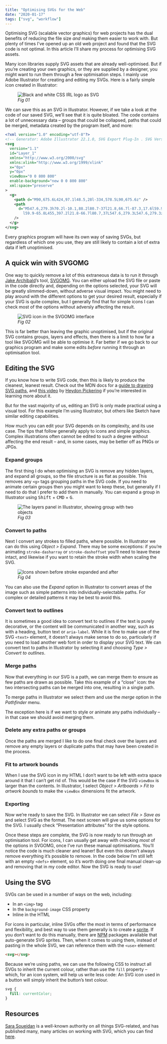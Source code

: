 ```yaml
---
title: "Optimising SVGs for the Web"
date: "2020-01-17"
tags: ["svg", "workflow"]
---
```


Optimising SVG (scalable vector graphics) for web projects has the dual benefits of reducing the file size _and_ making them easier to work with. But plenty of times I’ve opened up an old web project and found that the SVG code is not optimal. In this article I’ll share my process for optimising SVG assets.

Many icon libraries supply SVG assets that are already well-optimised. But if you’re creating your own graphics, or they are supplied by a designer, you might want to run them through a few optimisation steps. I mainly use Adobe Illustrator for creating and editing my SVGs. Here is a fairly simple icon created in Illustrator:

<figure>
  <img src="optimising-svgs-for-the-web_01.png" alt="Black and white CSS IRL logo as SVG">
  <figcaption><em>Fig 01</em></figcaption>
</figure>

We can save this as an SVG in Illustrator. However, if we take a look at the code of our saved SVG, we’ll see that it is quite bloated. The code contains a lot of unnecessary data – groups that could be collapsed, paths that could be merged, metadata created by the program itself, and more:

```xml
<?xml version="1.0" encoding="utf-8"?>
<!-- Generator: Adobe Illustrator 22.1.0, SVG Export Plug-In . SVG Version: 6.00 Build 0)  -->
<svg
  version="1.1"
  id="Layer_1"
  xmlns="http://www.w3.org/2000/svg"
  xmlns:xlink="http://www.w3.org/1999/xlink"
  x="0px"
  y="0px"
  viewBox="0 0 800 800"
  enable-background="new 0 0 800 800"
  xml:space="preserve"
>
  <g>
    <path d="M90,675.6L424,97.1l48.5,28l-334,578.5L90,675.6z" />
    <path
      d="M547.6,279.3h70.2l-10.1,88.2l80.7-37l21.8,66.7l-87.3,17.6l59.9,65.8l-56.4,40.7l-43.8-76.8l-43.8,76.8l-56.4-40.7
		l59.9-65.8L455,397.2l21.8-66.7l80.7,37L547.6,279.3L547.6,279.3z"
    />
  </g>
</svg>
```

Every graphics program will have its own way of saving SVGs, but regardless of which one you use, they are still likely to contain a lot of extra data if left unoptimised.

## A quick win with SVGOMG

One way to quickly remove a lot of this extraneous data is to run it through [Jake Archibald](https://twitter.com/jaffathecake)’s tool, [SVGOMG](https://jakearchibald.github.io/svgomg/). You can either upload the SVG file or paste in the code directly and, depending on the options selected, your SVG will be greatly slimmed-down, without adverse visual impact. You might need to play around with the different options to get your desired result, especially if your SVG is quite complex, but I generally find that for simple icons I can check most of the options without adversly affecting the result.

<figure>
  <img src="optimising-svgs-for-the-web_02.jpg" alt="SVG icon in the SVGOMG interface">
  <figcaption><em>Fig 02</em></figcaption>
</figure>

This is far better than leaving the graphic unoptimised, but if the original SVG contains groups, layers and effects, then there is a limit to how far a tool like SVGOMG will be able to optimise it. Far better if we go back to our graphics program and make some edits _before_ running it through an optimisation tool.

## Editing the SVG

If you know how to write SVG code, then this is likely to produce the cleanest, leanest result. Check out the MDN docs for a [guide to drawing SVG paths](https://developer.mozilla.org/en-US/docs/Web/SVG/Tutorial/Paths), and [this video](https://www.youtube.com/watch?v=1CDTw_UpQoQ) by [Heydon Pickering](https://twitter.com/heydonworks) if you’re interested in learning more about it.

But for the vast majority of us, editing an SVG is only made practical using a visual tool. For this example I’m using Illustrator, but others like Sketch have similar editing capabilities.

How much you can edit your SVG depends on its complexity, and its use case. The tips that follow generally apply to icons and simple graphics. Complex illustrations often cannot be edited to such a degree without affecting the end result – and, in some cases, may be better off as PNGs or JPGs.

### Expand groups

The first thing I do when optimising an SVG is remove any hidden layers, and expand all groups, so the file structure is as flat as possible. This removes any `<g>` tags grouping paths in the SVG code. If you need to animate certain groups then you might want to keep these, but generally if I need to do that I prefer to add them in manually. You can expand a group in Illustrator using <kbd>Shift</kbd> + <kbd>CMD</kbd> + <kbd>G</kbd>.

<figure>
  <img src="optimising-svgs-for-the-web_03.jpg" alt="The layers panel in Illustrator, showing group with two objects">
  <figcaption><em>Fig 03</em></figcaption>
</figure>

### Convert to paths

Next I convert any strokes to filled paths, where possible. In Illustrator we can do this using _Object > Expand_. There may be some exceptions: if you’re animating `stroke-dasharray` or `stroke-dashoffset` you’ll need to leave these intact, and likewise if you want to retain the stroke width when scaling the SVG.

<figure>
  <img src="optimising-svgs-for-the-web_04.png" alt="Icons shown before stroke expanded and after">
  <figcaption><em>Fig 04</em></figcaption>
</figure>

You can also use the _Expand_ option in Illustrator to convert areas of the image such as simple patterns into individually-selectable paths. For complex or detailed patterns it may be best to avoid this.

### Convert text to outlines

It is sometimes a good idea to convert text to outlines if the text is purely decorative, or the content will be communicated in another way, such as with a heading, button text or `aria-label`. While it is fine to make use of the SVG `<text>` element, it doesn’t always make sense to do so, particularly if you need to load another web font in order to display your SVG text. We can convert text to paths in Illustrator by selecting it and choosing _Type > Convert to outlines_.

### Merge paths

Now that everything in our SVG is a path, we can merge them to ensure as few paths are drawn as possible. Take this example of a “close” icon: the two intersecting paths can be merged into one, resulting in a single path.

To merge paths in Illustrator we select them and use the _merge_ option in the _Pathfinder_ menu.

The exception here is if we want to style or animate any paths individually – in that case we should avoid merging them.

### Delete any extra paths or groups

Once the paths are merged I like to do one final check over the layers and remove any empty layers or duplicate paths that may have been created in the process.

### Fit to artwork bounds

When I use the SVG icon in my HTML I don’t want to be left with extra space around it that I can’t get rid of. This would be the case if the SVG `viewBox` is larger than the contents. In Illustrator, I select _Object > Artboards > Fit to artwork bounds_ to make the `viewBox` dimensions fit the artwork.

### Exporting

Now we’re ready to save the SVG. In Illustrator we can select _File > Save as_ and select SVG as the format. The next screen will give us some options for the SVG. I usually check “Presentation attributes” for the style options.

Once these steps are complete, the SVG is now ready to run through an optimisation tool. For icons, I can usually get away with checking _most_ of the options in SVGOMG, once I’ve run these manual optimisations. You’ll notice the code is much cleaner and leaner! But even this doesn’t always remove everything it’s possible to remove. In the code below I’m still left with an empty `<defs>` element, so it’s worth doing one final manual clean-up and removing that in my code editor. Now the SVG is ready to use!

## Using the SVG

SVGs can be used in a number of ways on the web, including:

- In an `<img>` tag
- In the `background-image` CSS property
- Inline in the HTML

For icons in particular, inline SVGs offer the most in terms of performance and flexibility, and best way to use them generally is to create a [sprite](https://www.webdesignerdepot.com/2017/05/how-to-create-and-manage-svg-sprites/). If you don’t want to do this manually, there are [NPM]() packages available that auto-generate SVG sprites. Then, when it comes to using them, instead of pasting in the whole SVG, we can reference them with the `<use>` element:

```html
<svg></svg>
```

Because we’re using paths, we can use the following CSS to instruct all SVGs to inherit the current colour, rather than use the `fill` property – which, for an icon system, will help us write less code: An SVG icon used in a button will simply inherit the button’s text colour.

```css
svg {
  fill: currentColor;
}
```

## Resources

[Sara Soueidan]() is a well-known authority on all things SVG-related, and has published many, many articles on working with SVG, which you can find [here](https://www.sarasoueidan.com/tags/svg/).
